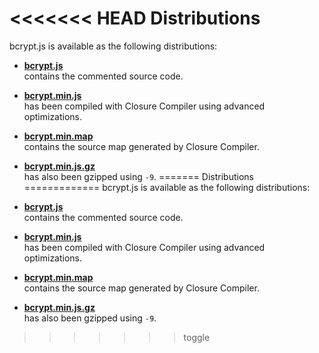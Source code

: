 <<<<<<< HEAD
Distributions
=============
bcrypt.js is available as the following distributions:

* **[bcrypt.js](https://github.com/dcodeIO/bcrypt.js/blob/master/dist/bcrypt.js)**  
  contains the commented source code.

* **[bcrypt.min.js](https://github.com/dcodeIO/bcrypt.js/blob/master/dist/bcrypt.min.js)**  
  has been compiled with Closure Compiler using advanced optimizations.

* **[bcrypt.min.map](https://github.com/dcodeIO/bcrypt.js/blob/master/dist/bcrypt.min.map)**  
  contains the source map generated by Closure Compiler.

* **[bcrypt.min.js.gz](https://github.com/dcodeIO/bcrypt.js/blob/master/dist/bcrypt.min.js.gz)**  
  has also been gzipped using `-9`.
=======
Distributions
=============
bcrypt.js is available as the following distributions:

* **[bcrypt.js](https://github.com/dcodeIO/bcrypt.js/blob/master/dist/bcrypt.js)**  
  contains the commented source code.

* **[bcrypt.min.js](https://github.com/dcodeIO/bcrypt.js/blob/master/dist/bcrypt.min.js)**  
  has been compiled with Closure Compiler using advanced optimizations.

* **[bcrypt.min.map](https://github.com/dcodeIO/bcrypt.js/blob/master/dist/bcrypt.min.map)**  
  contains the source map generated by Closure Compiler.

* **[bcrypt.min.js.gz](https://github.com/dcodeIO/bcrypt.js/blob/master/dist/bcrypt.min.js.gz)**  
  has also been gzipped using `-9`.
>>>>>>> toggle

